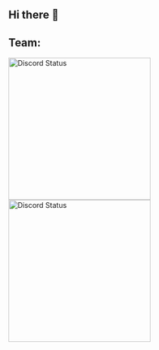 ## Hi there 👋

<h2>Team:</h2>

<a href="https://discord.com/users/686489824546390026" target="_blank">
    <img width="280px" alt="Discord Status" src="https://lanyard.cnrad.dev/api/686489824546390026?hideTimestamp=true&borderRadius=5px">
</a>

<a href="https://discord.com/users/319321727630835712" target="_blank">
    <img width="280px" alt="Discord Status" src="https://lanyard.cnrad.dev/api/319321727630835712?hideTimestamp=true&borderRadius=5px">
</a>
